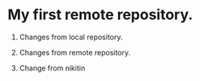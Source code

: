 # My first remote repository.

1. Changes from local repository.

2. Changes from remote repository.

3. Change from nikitin